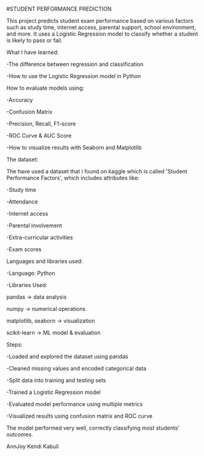 #STUDENT PERFORMANCE PREDICTION

This project predicts student exam performance based on various factors such as study time, internet access, parental support, school environment, and more.
It uses a Logistic Regression model to classify whether a student is likely to pass or fail.

What I have learned:

-The difference between regression and classification

-How to use the Logistic Regression model in Python

How to evaluate models using:

-Accuracy

-Confusion Matrix

-Precision, Recall, F1-score

-ROC Curve & AUC Score

-How to visualize results with Seaborn and Matplotlib

The dataset:

The  have used a dataset that i found on kaggle which is called 'Student Performance Factors', which includes attributes like:

-Study time

-Attendance

-Internet access

-Parental involvement

-Extra-curricular activities

-Exam scores

Languages and libraries used: 

-Language: Python 

-Libraries Used:

pandas → data analysis

numpy → numerical operations

matplotlib, seaborn → visualization

scikit-learn → ML model & evaluation

Steps: 

-Loaded and explored the dataset using pandas

-Cleaned missing values and encoded categorical data

-Split data into training and testing sets

-Trained a Logistic Regression model

-Evaluated model performance using multiple metrics

-Visualized results using confusion matrix and ROC curve

The model performed very well, correctly classifying most students’ outcomes.

AnnJoy Kendi Kabuli
